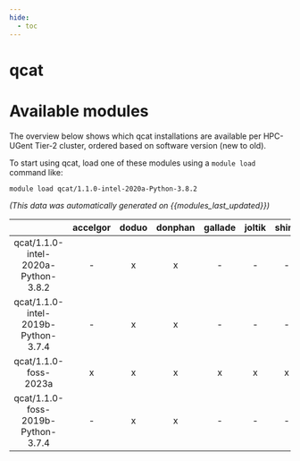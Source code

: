 ```yaml
---
hide:
  - toc
---
```


qcat
====

# Available modules


The overview below shows which qcat installations are available per HPC-UGent Tier-2 cluster, ordered based on software version (new to old).

To start using qcat, load one of these modules using a `module load` command like:

```shell
module load qcat/1.1.0-intel-2020a-Python-3.8.2
```

*(This data was automatically generated on {{modules_last_updated}})*  

| |accelgor|doduo|donphan|gallade|joltik|shinx|
| :---: | :---: | :---: | :---: | :---: | :---: | :---: |
|qcat/1.1.0-intel-2020a-Python-3.8.2|-|x|x|-|-|-|
|qcat/1.1.0-intel-2019b-Python-3.7.4|-|x|x|-|-|-|
|qcat/1.1.0-foss-2023a|x|x|x|x|x|x|
|qcat/1.1.0-foss-2019b-Python-3.7.4|-|x|x|-|-|-|
